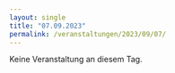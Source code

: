 ```yaml
---
layout: single
title: "07.09.2023"
permalink: /veranstaltungen/2023/09/07/
---
```


Keine Veranstaltung an diesem Tag.
